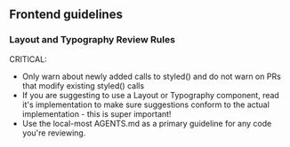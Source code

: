 ## Frontend guidelines

### Layout and Typography Review Rules

CRITICAL:

- Only warn about newly added calls to styled() and do not warn on PRs that modify existing styled() calls
- If you are suggesting to use a Layout or Typography component, read it's implementation to make sure suggestions conform to the actual implementation - this is super important!
- Use the local-most AGENTS.md as a primary guideline for any code you're reviewing.
